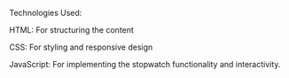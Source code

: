 Technologies Used:

HTML: For structuring the content

CSS: For styling and responsive design

JavaScript: For implementing the stopwatch functionality and interactivity.
